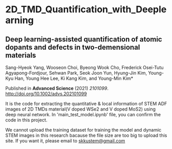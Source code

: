 # 2D_TMD_Quantification_with_Deeplearning

## Deep learning-assisted quantification of atomic dopants and defects in two-demensional materials
 Sang-Hyeok Yang, Wooseon Choi, Byeong Wook Cho, Frederick Osei-Tutu Agyapong-Fordjour, Sehwan Park, Seok Joon Yun, Hyung-Jin Kim, Young-Kyu Han, Young Hee Lee, Ki Kang Kim, and Young-Min Kim*

Published in __Advanced Science__ (2021) _2101099_. http://doi.org/10.1002/advs.202101099


It is the code for extracting the quantitative & local information of STEM ADF images of 2D TMDs material(V doped WSe2 and V doped MoS2) using deep neural network.
In 'main_test_model.ipynb' file, you can confirm the code in this project.

We cannot upload the training dataset for training the model and dynamic STEM images in this research bacause the file size are too big to upload this site.
If you want it, please email to skkustem@gmail.com
